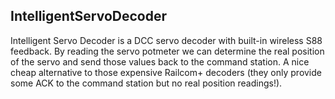 IntelligentServoDecoder
-------------------

Intelligent Servo Decoder is a DCC servo decoder with built-in wireless S88 feedback.
By reading the servo potmeter we can determine the real position of the servo and send those values back to the command station.
A nice cheap alternative to those expensive Railcom+ decoders (they only provide some ACK to the command station but no real position readings!).
